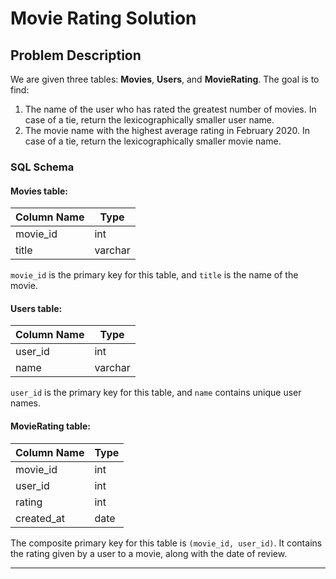 # Movie Rating Solution

## Problem Description

We are given three tables: **Movies**, **Users**, and **MovieRating**. The goal is to find:

1. The name of the user who has rated the greatest number of movies. In case of a tie, return the lexicographically smaller user name.
2. The movie name with the highest average rating in February 2020. In case of a tie, return the lexicographically smaller movie name.

### SQL Schema

#### Movies table:

| Column Name | Type    |
| ----------- | ------- |
| movie_id    | int     |
| title       | varchar |

`movie_id` is the primary key for this table, and `title` is the name of the movie.

#### Users table:

| Column Name | Type    |
| ----------- | ------- |
| user_id     | int     |
| name        | varchar |

`user_id` is the primary key for this table, and `name` contains unique user names.

#### MovieRating table:

| Column Name | Type |
| ----------- | ---- |
| movie_id    | int  |
| user_id     | int  |
| rating      | int  |
| created_at  | date |

The composite primary key for this table is `(movie_id, user_id)`. It contains the rating given by a user to a movie, along with the date of review.

---
